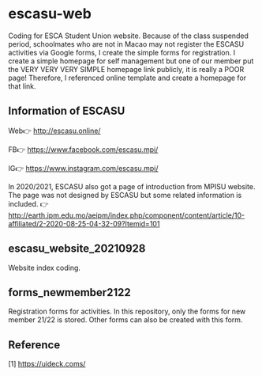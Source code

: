 # escasu-web
Coding for ESCA Student Union website. Because of the class suspended period, schoolmates who are not in Macao may not register the ESCASU activities via Google forms, I create the simple forms for registration. I create a simple homepage for self management but one of our member put the VERY VERY VERY SIMPLE homepage link publicly, it is really a POOR page! Therefore, I referenced online template and create a homepage for that link.

## Information of ESCASU
Web:point_right: http://escasu.online/

FB:point_right: https://www.facebook.com/escasu.mpi/

IG:point_right: https://www.instagram.com/escasu.mpi/

In 2020/2021, ESCASU also got a page of introduction from MPISU website. The page was not designed by ESCASU but some related information is included. :point_right: http://earth.ipm.edu.mo/aeipm/index.php/component/content/article/10-affiliated/2-2020-08-25-04-32-09?Itemid=101

## escasu_website_20210928
Website index coding.

## forms_newmember2122
Registration forms for activities. In this repository, only the forms for new member 21/22 is stored. Other forms can also be created with this form.

## Reference
[1] https://uideck.coms/
